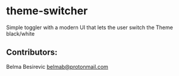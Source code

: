 # theme-switcher
Simple toggler with a modern UI that lets the user switch the Theme black/white

## Contributors: 
Belma Besirevic <belmab@protonmail.com>
